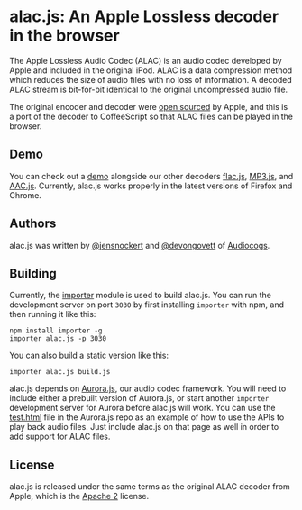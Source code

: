 alac.js: An Apple Lossless decoder in the browser
================================================================================

The Apple Lossless Audio Codec (ALAC) is an audio codec developed by Apple and included in the original iPod.
ALAC is a data compression method which reduces the size of audio files with no loss of information.
A decoded ALAC stream is bit-for-bit identical to the original uncompressed audio file.

The original encoder and decoder were [open sourced](http://alac.macosforge.org/) by Apple, 
and this is a port of the decoder to CoffeeScript so that ALAC files can be played in the browser.

## Demo

You can check out a [demo](http://audiocogs.org/codecs/alac/) alongside our other decoders [flac.js](http://github.com/audiocogs/flac.js), [MP3.js](http://github.com/devongovett/mp3.js), and [AAC.js](http://github.com/audiocogs/aac.js).  Currently, alac.js works properly in the latest versions of Firefox and Chrome.

## Authors

alac.js was written by [@jensnockert](http://github.com/jensnockert) and [@devongovett](http://github.com/devongovett) 
of [Audiocogs](http://audiocogs.org/).

## Building
    
Currently, the [importer](https://github.com/devongovett/importer) module is used to build alac.js.  You can run
the development server on port `3030` by first installing `importer` with npm, and then running it like this:

    npm install importer -g
    importer alac.js -p 3030
    
You can also build a static version like this:

    importer alac.js build.js

alac.js depends on [Aurora.js](https://github.com/audiocogs/aurora.js), our audio codec framework.  You will need
to include either a prebuilt version of Aurora.js, or start another `importer` development server for Aurora before
alac.js will work.  You can use the [test.html](https://github.com/audiocogs/aurora.js/blob/master/src/test.html) file
in the Aurora.js repo as an example of how to use the APIs to play back audio files.  Just include alac.js on that 
page as well in order to add support for ALAC files.

    
## License

alac.js is released under the same terms as the original ALAC decoder from Apple, which is the 
[Apache 2](http://www.apache.org/licenses/LICENSE-2.0) license.